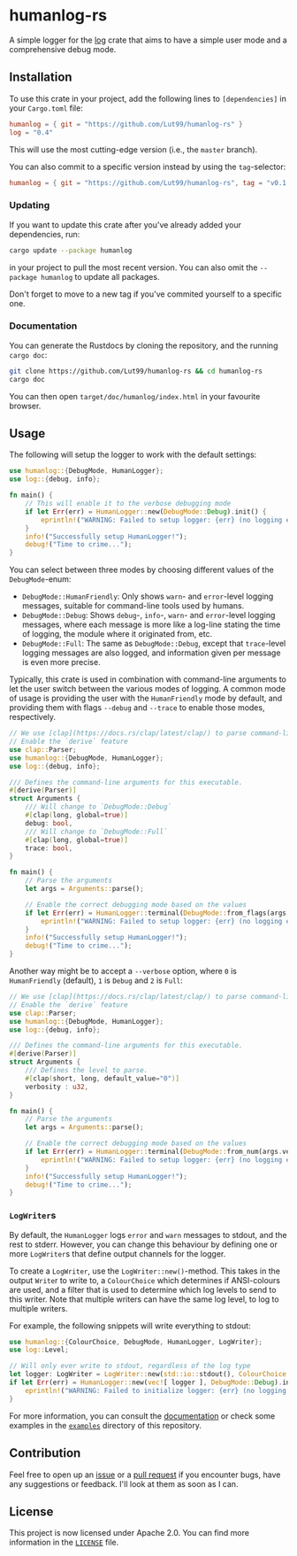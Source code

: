 # humanlog-rs
A simple logger for the [log](https://https://docs.rs/log/latest/log/) crate that aims to have a simple user mode and a comprehensive debug mode.


## Installation
To use this crate in your project, add the following lines to `[dependencies]` in your `Cargo.toml` file:
```toml
humanlog = { git = "https://github.com/Lut99/humanlog-rs" }
log = "0.4"
```
This will use the most cutting-edge version (i.e., the `master` branch).

You can also commit to a specific version instead by using the `tag`-selector:
```toml
humanlog = { git = "https://github.com/Lut99/humanlog-rs", tag = "v0.1.0" }
```

### Updating
If you want to update this crate after you've already added your dependencies, run:
```bash
cargo update --package humanlog
```
in your project to pull the most recent version. You can also omit the `--package humanlog` to update all packages.

Don't forget to move to a new tag if you've commited yourself to a specific one.


### Documentation
You can generate the Rustdocs by cloning the repository, and the running `cargo doc`:
```bash
git clone https://github.com/Lut99/humanlog-rs && cd humanlog-rs
cargo doc
```

You can then open `target/doc/humanlog/index.html` in your favourite browser.


## Usage
The following will setup the logger to work with the default settings:
```rust
use humanlog::{DebugMode, HumanLogger};
use log::{debug, info};

fn main() {
    // This will enable it to the verbose debugging mode
    if let Err(err) = HumanLogger::new(DebugMode::Debug).init() {
        eprintln!("WARNING: Failed to setup logger: {err} (no logging enabled for this session)");
    }
    info!("Successfully setup HumanLogger!");
    debug!("Time to crime...");
}
```

You can select between three modes by choosing different values of the `DebugMode`-enum:
- `DebugMode::HumanFriendly`: Only shows `warn`- and `error`-level logging messages, suitable for command-line tools used by humans.
- `DebugMode::Debug`: Shows `debug`-, `info`-, `warn`- and `error`-level logging messages, where each message is more like a log-line stating the time of logging, the module where it originated from, etc.
- `DebugMode::Full`: The same as `DebugMode::Debug`, except that `trace`-level logging messages are also logged, and information given per message is even more precise.

Typically, this crate is used in combination with command-line arguments to let the user switch between the various modes of logging. A common mode of usage is providing the user with the `HumanFriendly` mode by default, and providing them with flags `--debug` and `--trace` to enable those modes, respectively.
```rust
// We use [clap](https://docs.rs/clap/latest/clap/) to parse command-line arguments
// Enable the `derive` feature
use clap::Parser;
use humanlog::{DebugMode, HumanLogger};
use log::{debug, info};

/// Defines the command-line arguments for this executable.
#[derive(Parser)]
struct Arguments {
    /// Will change to `DebugMode::Debug`
    #[clap(long, global=true)]
    debug: bool,
    /// Will change to `DebugMode::Full`
    #[clap(long, global=true)]
    trace: bool,
}

fn main() {
    // Parse the arguments
    let args = Arguments::parse();

    // Enable the correct debugging mode based on the values
    if let Err(err) = HumanLogger::terminal(DebugMode::from_flags(args.debug, args.trace)).init() {
        eprintln!("WARNING: Failed to setup logger: {err} (no logging enabled for this session)");
    }
    info!("Successfully setup HumanLogger!");
    debug!("Time to crime...");
}
```

Another way might be to accept a `--verbose` option, where `0` is `HumanFriendly` (default), `1` is `Debug` and `2` is `Full`:
```rust
// We use [clap](https://docs.rs/clap/latest/clap/) to parse command-line arguments
// Enable the `derive` feature
use clap::Parser;
use humanlog::{DebugMode, HumanLogger};
use log::{debug, info};

/// Defines the command-line arguments for this executable.
#[derive(Parser)]
struct Arguments {
    /// Defines the level to parse.
    #[clap(short, long, default_value="0")]
    verbosity : u32,
}

fn main() {
    // Parse the arguments
    let args = Arguments::parse();

    // Enable the correct debugging mode based on the values
    if let Err(err) = HumanLogger::terminal(DebugMode::from_num(args.verbosity)).init() {
        eprintln!("WARNING: Failed to setup logger: {err} (no logging enabled for this session)");
    }
    info!("Successfully setup HumanLogger!");
    debug!("Time to crime...");
}
```


### `LogWriter`s
By default, the `HumanLogger` logs `error` and `warn` messages to stdout, and the rest to stderr. However, you can change this behaviour by defining one or more `LogWriter`s that define output channels for the logger.

To create a `LogWriter`, use the `LogWriter::new()`-method. This takes in the output `Write`r to write to, a `ColourChoice` which determines if ANSI-colours are used, and a filter that is used to determine which log levels to send to this writer. Note that multiple writers can have the same log level, to log to multiple writers.

For example, the following snippets will write everything to stdout:
```rust
use humanlog::{ColourChoice, DebugMode, HumanLogger, LogWriter};
use log::Level;

// Will only ever write to stdout, regardless of the log type
let logger: LogWriter = LogWriter::new(std::io::stdout(), ColourChoice::Auto, vec![ Level::Error, Level::Warn, Level::Info, Level::Debug, Level::Trace ], "stdout");
if let Err(err) = HumanLogger::new(vec![ logger ], DebugMode::Debug).init() {
    eprintln!("WARNING: Failed to initialize logger: {err} (no logging enabled for this session)");
}
```

For more information, you can consult the [documentation](#documentation) or check some examples in the [`examples`](/examples) directory of this repository.


## Contribution
Feel free to open up an [issue](https://github.com/Lut99/humanlog-rs/issues) or a [pull request](https://github.com/Lut99/humanlog-rs/pulls) if you encounter bugs, have any suggestions or feedback. I'll look at them as soon as I can.


## License
This project is now licensed under Apache 2.0. You can find more information in the [`LICENSE`](/LICENSE) file.
